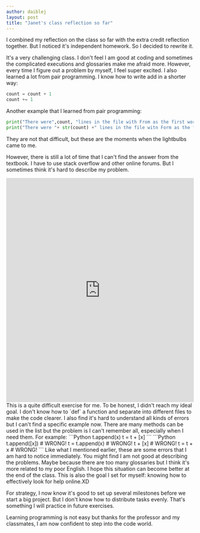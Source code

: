 ```yaml
---
author: daiblej
layout: post
title: "Janet's class reflection so far"
---
```


I combined my reflection on the class so far with the extra credit reflection together. But I noticed it's independent homework. So I decided to rewrite it.

It's a very challenging class. I don't feel I am good at coding and sometimes the complicated executions and glossaries make me afraid more. However, every time I figure out a problem by myself, I feel super excited. I also learned a lot from pair programming. I know how to write add in a shorter way:
```Python
count = count + 1
count += 1
```
Another example that I learned from pair programming:
```Python
print("There were",count, "lines in the file with From as the first word")
print("There were "+ str(count) +" lines in the file witn Form as the first word")
```
They are not that difficult, but these are the moments when the lightbulbs came to me.

However, there is still a lot of time that I can't find the answer from the textbook. I have to use stack overflow and other online forums. But I sometimes think it's hard to describe my problem. 
<iframe src="https://trinket.io/embed/python/e04e39d4ef" width="100%" height="600" frameborder="0" marginwidth="0" marginheight="0" allowfullscreen></iframe>
This is a quite difficult exercise for me. To be honest, I didn't reach my ideal goal. I don't know how to `def` a function and separate into different files to make the code clearer.
I also find it's hard to understand all kinds of errors but I can't find a specific example now. 
There are many methods can be used in the list but the problem is I can't remember all, especially when I need them. For example:
```Python
    t.append(x)
    t = t + [x]
```
```Python
    t.append([x])          # WRONG!
    t = t.append(x)        # WRONG!
    t + [x]                # WRONG!
    t = t + x              # WRONG!
```
Like what I mentioned earlier, these are some errors that I am hard to notice immediately.
You might find I am not good at describing the problems. Maybe because there are too many glossaries but I think it's more related to my poor English. 
I hope this situation can become better at the end of the class. This is also the goal I set for myself: knowing how to effectively look for help online.XD

For strategy, I now know it's good to set up several milestones before we start a big project. But I don't know how to distribute tasks evenly. That's something I will practice in future exercises.

Learning programming is not easy but thanks for the professor and my classmates, I am now confident to step into the code world.


